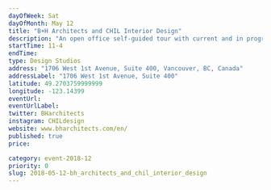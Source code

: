 ```yaml
---
dayOfWeek: Sat
dayOfMonth: May 12
title: "B+H Architects and CHIL Interior Design"
description: "An open office self-guided tour with current and in progress projects scattered throughout the space. An opportunity for the public to see how our firm designs by displaying our process and finished works."
startTime: 11-4
endTime: 
type: Design Studios
address: "1706 West 1st Avenue, Suite 400, Vancouver, BC, Canada"
addressLabel: "1706 West 1st Avenue, Suite 400"
latitude: 49.2703759999999
longitude: -123.14399
eventUrl: 
eventUrlLabel: 
twitter: BHarchitects
instagram: CHILdesign
website: www.bharchitects.com/en/
published: true
price: 

category: event-2018-12
priority: 0
slug: 2018-05-12-bh_architects_and_chil_interior_design
---
```

